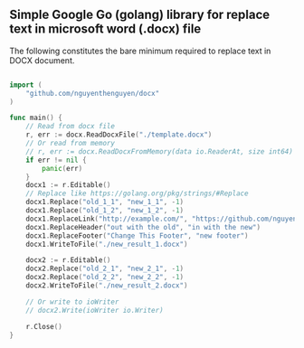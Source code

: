 ## Simple Google Go (golang) library for replace text in microsoft word (.docx) file

The following constitutes the bare minimum required to replace text in DOCX document.
``` go

import (
	"github.com/nguyenthenguyen/docx"
)

func main() {
	// Read from docx file
	r, err := docx.ReadDocxFile("./template.docx")
	// Or read from memory
	// r, err := docx.ReadDocxFromMemory(data io.ReaderAt, size int64)
	if err != nil {
		panic(err)
	}
	docx1 := r.Editable()
	// Replace like https://golang.org/pkg/strings/#Replace
	docx1.Replace("old_1_1", "new_1_1", -1)
	docx1.Replace("old_1_2", "new_1_2", -1)
	docx1.ReplaceLink("http://example.com/", "https://github.com/nguyenthenguyen/docx")
	docx1.ReplaceHeader("out with the old", "in with the new")
	docx1.ReplaceFooter("Change This Footer", "new footer")
	docx1.WriteToFile("./new_result_1.docx")

	docx2 := r.Editable()
	docx2.Replace("old_2_1", "new_2_1", -1)
	docx2.Replace("old_2_2", "new_2_2", -1)
	docx2.WriteToFile("./new_result_2.docx")

	// Or write to ioWriter
	// docx2.Write(ioWriter io.Writer)

	r.Close()
}

```
